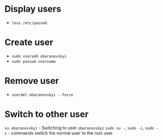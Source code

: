 # Display users
- `less /etc/passwd`

# Create user
- `sudo useradd obaranovskyi`
- `sudo passwd username`

# Remove user
- `userdel obaranovskyi --force`

# Switch to other user
`su obaranovskyi` - Switching to user `obaranovskyi`
`sudo su -`, `sudo -i`, `sudo - s` - commands switch the normal user to the root user

